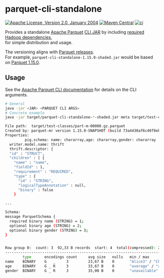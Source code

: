 # parquet-cli-standalone

[![Apache License, Version 2.0, January 2004](https://img.shields.io/github/license/apache/maven.svg?label=License)][license]
[![Maven Central](https://img.shields.io/maven-central/v/de.m3y.parquet/parquet-cli-standalone.svg?style=flat-square)][maven_repo_search]
[![ci](https://github.com/marcelmay/parquet-cli-standalone/actions/workflows/ci.yml/badge.svg)](https://github.com/marcelmay/parquet-cli-standalone/actions/workflows/ci.yml)

Provides a standalone [Apache Parquet](https://parquet.apache.org/) [CLI JAR](https://github.com/apache/parquet-java/tree/master/parquet-cli) by including [required Hadoop dependencies](https://github.com/apache/parquet-java/tree/master/parquet-cli#running),  
for simple distribution and usage.

The versioning aligns with [Parquet releases](https://github.com/apache/parquet-java/releases).  
For example, `parquet-cli-standalone-1.15.0-shaded.jar` would be based on [Parquet 1.15.0](https://github.com/apache/parquet-java/releases/tag/apache-parquet-1.15.0).

## Usage

See the [Apache Parquet CLI documentation](https://github.com/apache/parquet-java/tree/master/parquet-cli#help) for details on the CLI arguments.

```bash
# General
java -jar <JAR> <PARQUET CLI ARGS>
# Concrete example
java -jar target/parquet-cli-standalone-*-shaded.jar meta target/test-classes/part-m-00000.gz.parquet

File path:  target/test-classes/part-m-00000.gz.parquet
Created by: parquet-mr version 1.15.0-SNAPSHOT (build 73a4430af6c40f8eb246ad4911eb6d103c9a2abe)
Properties:
         pig.schema: name: chararray,age: chararray,gender: chararray
  writer.model.name: thrift
  thrift.descriptor: {
  "id" : "STRUCT",
  "children" : [ {
    "name" : "name",
    "fieldId" : 1,
    "requirement" : "REQUIRED",
    "type" : {
      "id" : "STRING",
      "logicalTypeAnnotation" : null,
      "binary" : false
    }

...

Schema:
message ParquetSchema {
  required binary name (STRING) = 1;
  optional binary age (STRING) = 2;
  optional binary gender (STRING) = 3;
}


Row group 0:  count: 3  92,33 B records  start: 4  total(compressed): 277 B total(uncompressed):181 B 
--------------------------------------------------------------------------------
        type      encodings count     avg size   nulls   min / max
name    BINARY    G   _     3         23,67 B    0       "Alice3" / "Charles3"
age     BINARY    G _ R     3         33,67 B    0       "average" / "average"
gender  BINARY    G _ R     3         35,00 B    0       "unavailable" / "unavailable"
```

[license]: https://www.apache.org/licenses/LICENSE-2.0
[maven_repo_search]: http://search.maven.org/#search%7Cga%7C1%7Cg%3A%22de.m3y.parquet%22%20AND%20a%3A%22parquet-cli-standalone%22
